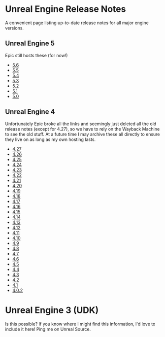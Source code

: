 # Unreal Engine Release Notes

A convenient page listing up-to-date release notes for all major engine versions.

## Unreal Engine 5

Epic still hosts these (for now!)
- [5.6](https://dev.epicgames.com/documentation/en-us/unreal-engine/unreal-engine-5-6-release-notes)
- [5.5](https://dev.epicgames.com/documentation/en-us/unreal-engine/unreal-engine-5-5-release-notes)
- [5.4](https://dev.epicgames.com/documentation/en-us/unreal-engine/unreal-engine-5.4-release-notes?application_version=5.4)
- [5.3](https://dev.epicgames.com/documentation/en-us/unreal-engine/unreal-engine-5.3-release-notes?application_version=5.3)
- [5.2](https://dev.epicgames.com/documentation/en-us/unreal-engine/unreal-engine-5.2-release-notes?application_version=5.2)
- [5.1](https://dev.epicgames.com/documentation/en-us/unreal-engine/unreal-engine-5.1-release-notes?application_version=5.1)
- [5.0](https://dev.epicgames.com/documentation/en-us/unreal-engine/unreal-engine-5.0-release-notes?application_version=5.0)

## Unreal Engine 4

Unfortunately Epic broke all the links and seemingly just deleted all the old release notes (except for 4.27), so we 
have to rely on the Wayback Machine to see the old stuff. At a future time I may archive these all directly to ensure they
live on as long as my own hosting lasts.

- [4.27](https://dev.epicgames.com/documentation/en-us/unreal-engine/unreal-engine-4.27-release-notes?application_version=4.27)
- [4.26](https://web.archive.org/web/20201203152448/https://docs.unrealengine.com/en-US/WhatsNew/Builds/ReleaseNotes/4_26/index.html)
- [4.25](https://web.archive.org/web/20200721215821/https://docs.unrealengine.com/en-US/Support/Builds/ReleaseNotes/4_25/index.html)
- [4.24](https://web.archive.org/web/20200124130755/http://docs.unrealengine.com/en-US/Support/Builds/ReleaseNotes/4_24/index.html)
- [4.23](https://web.archive.org/web/20191205043413/https://docs.unrealengine.com/en-US/Support/Builds/ReleaseNotes/4_23/index.html)
- [4.22](https://web.archive.org/web/20191221205219/https://docs.unrealengine.com/en-US/Support/Builds/ReleaseNotes/4_22/index.html)
- [4.21](https://web.archive.org/web/20190426020533/https://docs.unrealengine.com/en-US/Builds/4_21)
- [4.20](https://web.archive.org/web/20180724134255/https://docs.unrealengine.com/en-US/Builds/4_20)
- [4.19](https://web.archive.org/web/20180315015353mp_/https://docs.unrealengine.com/en-US/Builds/4_19)
- [4.18](https://web.archive.org/web/20181205035001mp_/https://docs.unrealengine.com/en-us/Support/Builds/ReleaseNotes/4_18)
- [4.17](https://web.archive.org/web/20200506203441/https://docs.unrealengine.com/en-US/Support/Builds/ReleaseNotes/4_17/index.html)
- [4.16](https://web.archive.org/web/20201112023704/https://docs.unrealengine.com/en-US/Support/Builds/ReleaseNotes/4_16/index.html)
- [4.15](https://web.archive.org/web/20201124215357/https://docs.unrealengine.com/en-US/Support/Builds/ReleaseNotes/4_15/index.html)
- [4.14](https://web.archive.org/web/20170709013803/https://docs.unrealengine.com/latest/INT/Support/Builds/ReleaseNotes/2016/4_14/index.html)
- [4.13](https://web.archive.org/web/20170708043923/https://docs.unrealengine.com/latest/INT/Support/Builds/ReleaseNotes/2016/4_13/index.html)
- [4.12](https://web.archive.org/web/20160605052050/https://docs.unrealengine.com/latest/INT/Support/Builds/ReleaseNotes/2016/4_12/index.html)
- [4.11](https://web.archive.org/web/20160426154721/https://docs.unrealengine.com/latest/INT/Support/Builds/ReleaseNotes/2016/4_11/index.html)
- [4.10](https://web.archive.org/web/20151115070737/https://docs.unrealengine.com/latest/INT/Support/Builds/ReleaseNotes/2015/4_10/index.html)
- [4.9](https://web.archive.org/web/20150905123905/https://docs.unrealengine.com/latest/INT/Support/Builds/ReleaseNotes/2015/4_9/index.html)
- [4.8](https://web.archive.org/web/20150614024119/https://docs.unrealengine.com/latest/INT/Support/Builds/ReleaseNotes/2015/4_8/index.html)
- [4.7](https://web.archive.org/web/20150303181819/https://docs.unrealengine.com/latest/INT/Support/Builds/ReleaseNotes/2015/4_7/index.html)
- [4.6](https://web.archive.org/web/20141213160412/https://docs.unrealengine.com/latest/INT/Support/Builds/ReleaseNotes/2014/4_6/index.html)
- [4.5](https://web.archive.org/web/20150303183645/https://docs.unrealengine.com/latest/INT/Support/Builds/ReleaseNotes/2014/4_5/index.html)
- [4.4](https://web.archive.org/web/20150303190019/https://docs.unrealengine.com/latest/INT/Support/Builds/ReleaseNotes/2014/4_4/index.html)
- [4.3](https://web.archive.org/web/20150303183906/https://docs.unrealengine.com/latest/INT/Support/Builds/ReleaseNotes/2014/4_3/index.html)
- [4.2](https://web.archive.org/web/20150303183540/https://docs.unrealengine.com/latest/INT/Support/Builds/ReleaseNotes/2014/4_2/index.html)
- [4.1](https://web.archive.org/web/20150303190202/https://docs.unrealengine.com/latest/INT/Support/Builds/ReleaseNotes/2014/4_1/index.html)
- [4.0.2](https://forums.unrealengine.com/t/update-4-0-2-is-live/1261)

# Unreal Engine 3 (UDK)

Is this possible? If you know where I might find this information, I'd love to include it here! Ping me on Unreal Source.
